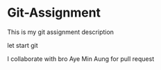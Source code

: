 # Git-Assignment
This is my git assignment description

let start git

I collaborate with bro Aye Min Aung for pull request